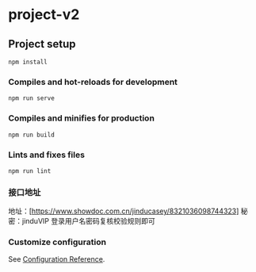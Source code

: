 # project-v2

## Project setup
```
npm install
```

### Compiles and hot-reloads for development
```
npm run serve
```

### Compiles and minifies for production
```
npm run build
```

### Lints and fixes files
```
npm run lint
```
### 接口地址
地址：[https://www.showdoc.com.cn/jinducasey/8321036098744323]
秘密：jinduVIP
登录用户名密码复核校验规则即可
### Customize configuration
See [Configuration Reference](https://cli.vuejs.org/config/).
